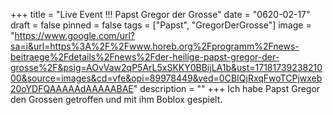 +++
title = "Live Event !!! Papst Gregor der Grosse"
date = "0620-02-17"
draft = false
pinned = false
tags = ["Papst", "GregorDerGrosse"]
image = "https://www.google.com/url?sa=i&url=https%3A%2F%2Fwww.horeb.org%2Fprogramm%2Fnews-beitraege%2Fdetails%2Fnews%2Fder-heilige-papst-gregor-der-grosse%2F&psig=AOvVaw2qP5ArL5xSKKY0BBijLA1b&ust=1718173923821000&source=images&cd=vfe&opi=89978449&ved=0CBIQjRxqFwoTCPjwxeb20oYDFQAAAAAdAAAAABAE"
description = ""
+++
Ich habe Papst Gregor den Grossen getroffen und mit ihm Boblox gespielt.